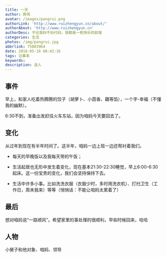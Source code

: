 ```yaml
---
title: 一天
author: 胖芮
avatar: /images/pangrui.png
authorLink: 'http://www.ruizhengyun.cn/about/'
authorAbout: 'http://www.ruizhengyun.cn'
authorDesc: 不论我码不码代码，我都是一枚快乐的前端
categories: 生活
photos: /img/pangrui.jpg
abbrlink: 758039b4
date: 2018-05-16 08:42:16
tags: 记事本
keywords:
description: 送人
---
```

## 事件
早上，和家人吃着热腾腾的饺子（胡萝卜、小茴香、藕等馅），一个字-幸福（不懂我的幽默）。

6:30不到，准备出发赶往火车东站，因为咱妈今天要回去了。



## 变化
从过年到现在有半年时间了。这半年，咱妈一边上班一边还帮衬着我们。

* 每天的早晚饭以及我每天带的午饭；

* 生活起居也无形中发生着变化，现在基本21:30-22:30睡觉，早上6:00-6:30起床。这一份宝贵的变化，我们会坚持保持下去。

* 生活中许多小事。比如洗洗衣服（衣服少时，多时用洗衣机）、打扫卫生（工作日，周末我来）等等（悄悄话：不能让咱妈太累着了）


## 最后
想对咱妈说“一路顺风”。希望家里的事处理的很顺利，早些时候回来，哈哈

## 人物
小舅子和他对象、咱妈、领导